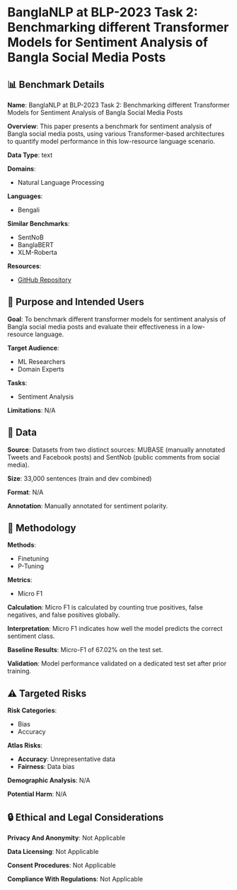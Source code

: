 # BanglaNLP at BLP-2023 Task 2: Benchmarking different Transformer Models for Sentiment Analysis of Bangla Social Media Posts

## 📊 Benchmark Details

**Name**: BanglaNLP at BLP-2023 Task 2: Benchmarking different Transformer Models for Sentiment Analysis of Bangla Social Media Posts

**Overview**: This paper presents a benchmark for sentiment analysis of Bangla social media posts, using various Transformer-based architectures to quantify model performance in this low-resource language scenario.

**Data Type**: text

**Domains**:
- Natural Language Processing

**Languages**:
- Bengali

**Similar Benchmarks**:
- SentNoB
- BanglaBERT
- XLM-Roberta

**Resources**:
- [GitHub Repository](https://github.com/Saumajit/BanglaNLP/tree/main/Task_2)

## 🎯 Purpose and Intended Users

**Goal**: To benchmark different transformer models for sentiment analysis of Bangla social media posts and evaluate their effectiveness in a low-resource language.

**Target Audience**:
- ML Researchers
- Domain Experts

**Tasks**:
- Sentiment Analysis

**Limitations**: N/A

## 💾 Data

**Source**: Datasets from two distinct sources: MUBASE (manually annotated Tweets and Facebook posts) and SentNob (public comments from social media).

**Size**: 33,000 sentences (train and dev combined)

**Format**: N/A

**Annotation**: Manually annotated for sentiment polarity.

## 🔬 Methodology

**Methods**:
- Finetuning
- P-Tuning

**Metrics**:
- Micro F1

**Calculation**: Micro F1 is calculated by counting true positives, false negatives, and false positives globally.

**Interpretation**: Micro F1 indicates how well the model predicts the correct sentiment class.

**Baseline Results**: Micro-F1 of 67.02% on the test set.

**Validation**: Model performance validated on a dedicated test set after prior training.

## ⚠️ Targeted Risks

**Risk Categories**:
- Bias
- Accuracy

**Atlas Risks**:
- **Accuracy**: Unrepresentative data
- **Fairness**: Data bias

**Demographic Analysis**: N/A

**Potential Harm**: N/A

## 🔒 Ethical and Legal Considerations

**Privacy And Anonymity**: Not Applicable

**Data Licensing**: Not Applicable

**Consent Procedures**: Not Applicable

**Compliance With Regulations**: Not Applicable
